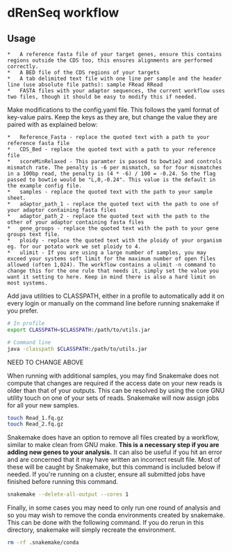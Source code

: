 # dRenSeq workflow

## Usage

    *   A reference fasta file of your target genes, ensure this contains regions outside the CDS too, this ensures alignments are performed correctly.  
    *   A BED file of the CDS regions of your targets  
    *   A tab delimited text file with one line per sample and the header line (use absolute file paths): sample FRead RRead  
    *   FASTA files with your adaptor sequences, the current workflow uses two files, though it should be easy to modify this if needed.  

Make modifications to the config.yaml file.
This follows the yaml format of key-value pairs.
Keep the keys as they are, but change the value they are paired with as explained below:

    *   Reference_Fasta - replace the quoted text with a path to your reference fasta file  
    *   CDS_Bed - replace the quoted text with a path to your reference file  
    *   scoreMinRelaxed - This paramter is passed to bowtie2 and controls mismatch rate. The penalty is -6 per mismatch, so for four mismatches in a 100bp read, the penalty is (4 * -6) / 100 = -0.24. So the flag passed to bowtie would be "L,0,-0.24". This value is the default in the example config file.
    *   samples - replace the quoted text with the path to your sample sheet.
    *   adaptor_path_1 - replace the quoted text with the path to one of your adaptor containing fasta files
    *   adaptor_path_2 - replace the quoted text with the path to the other of your adaptor containing fasta files  
    *   gene_groups - replace the quoted text with the path to your gene groups text file.
    *   ploidy - replace the quoted text with the ploidy of your organism eg. for our potato work we set ploidy to 4.
    *   ulimit - If you are using a large number of samples, you may exceed your systems soft limit for the maximum number of open files allowed (often 1,024). The workflow contains a ulimit -n command to change this for the one rule that needs it, simply set the value you want it setting to here. Keep in mind there is also a hard limit on most systems.

Add java utilities to CLASSPATH, either in a profile to automatically add it on every login or manually on the command line before running snakemake if you prefer.

```bash
# In profile
export CLASSPATH=$CLASSPATH:/path/to/utils.jar

# Command line
java -classpath $CLASSPATH:/path/to/utils.jar
```

NEED TO CHANGE ABOVE

When running with additional samples, you may find Snakemake does not compute that changes are required if the access date on your new reads is older than that of your outputs. This can be resolved by using the core GNU utility touch on one of your sets of reads. Snakemake will now assign jobs for all your new samples.

```bash
touch Read_1.fq.gz
touch Read_2.fq.gz
```

Snakemake does have an option to remove all files created by a workflow, similar to make clean from GNU make. **This is a necessary step if you are adding new genes to your analysis.** It can also be useful if you hit an error and are concerned that it may have written an incorrect result file. Most of these will be caught by Snakemake, but this command is included below if needed. If you're running on a cluster, ensure all submitted jobs have finished before running this command.

```bash
snakemake --delete-all-output --cores 1
```

Finally, in some cases you may need to only run one round of analysis and so you may wish to remove the conda environments created by snakemake. This can be done with the following command. If you do rerun in this directory, snakemake will simply recreate the environment.

```bash
rm -rf .snakemake/conda
```
